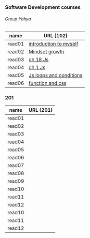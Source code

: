 ### Software Development courses
######  Group Yahya

name   | URL (102)                                                   
------ | -----                                                       
read01 |[introduction to myself](1.md)                               
read02 |[Mindset growth](22.md)                                      
read03 |[ch 18 Js](3.md)                                             
read04 |[ch 1 Js](4.md)                                              
read05 |[Js loops and conditions](55.md)                             
read06 |[function and css](06read.md)                                

### 201 

name   | URL (201)                                                   
------ | -----                                                       
read01 |[](.md)                               
read02 |[](.md)                                      
read03 |[](.md)                                             
read04 |[](.md)                                              
read05 |[](.md)                             
read06 |[](.md) 
read07 |[](.md)                               
read08 |[](.md)                                      
read09 |[](.md)                                             
read10 |[](.md)                                              
read11 |[](.md)                             
read12 |[](.md)
read10 |[](.md)                                              
read11 |[](.md)                             
read12 |[](.md)